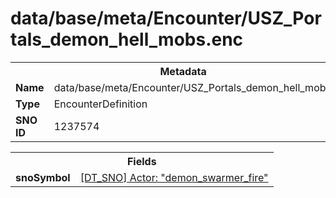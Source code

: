 <h1>data/base/meta/Encounter/USZ_Portals_demon_hell_mobs.enc</h1><table><tr><th colspan="100%">Metadata</th></tr><tr><td><b>Name</b></td><td>data/base/meta/Encounter/USZ_Portals_demon_hell_mobs.enc</td></tr><tr><td><b>Type</b></td><td>EncounterDefinition</td></tr><tr><td><b>SNO ID</b></td><td>1237574</td></tr></table>

<table><tr><th colspan="100%">Fields</th></tr><tr><td><b>snoSymbol</b></td><td><a href="..\Actor\demon_swarmer_fire.acr.md">[DT_SNO] Actor: "demon_swarmer_fire"</a></td></tr></table>

